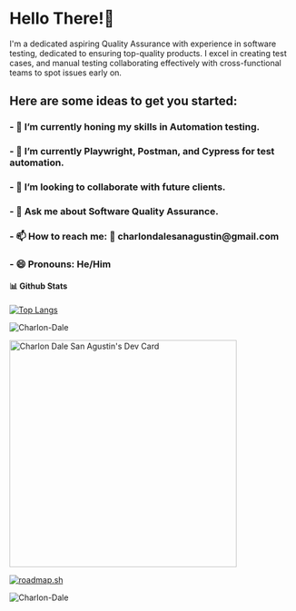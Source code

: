 

<h1>Hello There!👋</h1> 

<p> I'm a dedicated aspiring Quality Assurance with experience in software testing, dedicated to ensuring top-quality products. I excel in creating test cases, and manual testing collaborating effectively with cross-functional teams to spot issues early on. </p>

<h2>Here are some ideas to get you started:</h2>

<h3>- 🔭 I’m currently honing my skills in Automation testing. </h3>
<h3>- 🌱 I’m currently Playwright, Postman, and Cypress for test automation.</h3>
<h3>- 👯 I’m looking to collaborate with future clients. </h3>
<h3>- 💬 Ask me about Software Quality Assurance.</h3>
<h3>- 📫 How to reach me: 📧 charlondalesanagustin@gmail.com </h3>
<h3>- 😄 Pronouns: He/Him </h3>

#### 📊 **Github Stats**
[![Top Langs](https://github-readme-stats.vercel.app/api/top-langs/?username=Charlon-Dale&layout=compact&langs_count=10&hide=Batchfile,XSLT,Makefile,shell,dockerfile,Objective-C,Starlark,Ruby,Hack)](https://github.com/anuraghazra/github-readme-stats)


<p><img align="center" src="https://github-readme-streak-stats.herokuapp.com/?user=Charlon-Dale" alt="Charlon-Dale" /></p>

<a href="https://app.daily.dev/heychadie"><img src="https://api.daily.dev/devcards/20f13e3535634b8f8eb13f7ef0a8d2c2.png?r=osf" width="400" alt="Charlon Dale San Agustin's Dev Card"/></a>

<!--<p>&nbsp;<img align="center" src="https://github-readme-stats.vercel.app/api?username=Charlon-Dale&count_private=true&show_icons=true" alt="Charlon-Dale" /></p>-->

<a href="https://roadmap.sh"><img src="https://api.roadmap.sh/v1-badge/wide/64905c40db7de05a7a6e8915?variant=dark" alt="roadmap.sh"/></a>
<p align="left"><img src="https://komarev.com/ghpvc/?username=Charlon-Dale&label=Profile%20views&color=0e75b6&style=flat" alt="Charlon-Dale" /></p> 



